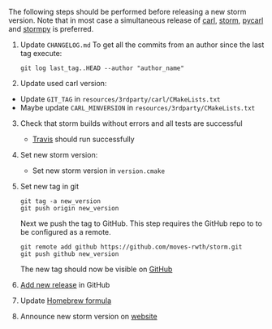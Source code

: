 The following steps should be performed before releasing a new storm version.
Note that in most case a simultaneous release of [carl](https://github.com/smtrat/carl), [storm](https://github.com/moves-rwth/storm), [pycarl](https://github.com/moves-rwth/pycarl/) and [stormpy](https://github.com/moves-rwth/stormpy/) is preferred.

1. Update `CHANGELOG.md`
   To get all the commits from an author since the last tag execute:
   ```console
   git log last_tag..HEAD --author "author_name"
   ```

2. Update used carl version:
  * Update `GIT_TAG` in `resources/3rdparty/carl/CMakeLists.txt`
  * Maybe update `CARL_MINVERSION` in `resources/3rdparty/CMakeLists.txt`

3. Check that storm builds without errors and all tests are successful
   * [Travis](https://travis-ci.org/moves-rwth/storm) should run successfully

4. Set new storm version:
   * Set new storm version in `version.cmake`

5. Set new tag in git
   ```console
   git tag -a new_version
   git push origin new_version
   ```
   Next we push the tag to GitHub. This step requires the GitHub repo to to be configured as a remote.
   ```console
   git remote add github https://github.com/moves-rwth/storm.git
   git push github new_version
   ```
   The new tag should now be visible on [GitHub](https://github.com/moves-rwth/storm/tags)

6. [Add new release](https://github.com/moves-rwth/storm/releases/new) in GitHub

7. Update [Homebrew formula](https://github.com/moves-rwth/homebrew-storm)

8. Announce new storm version on [website](http://www.stormchecker.org/news.html)
